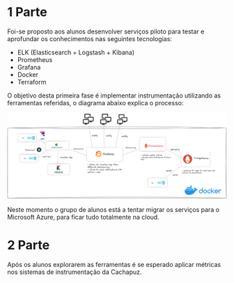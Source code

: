 # 1 Parte

Foi-se proposto aos alunos desenvolver serviços piloto para testar e aprofundar os conhecimentos nas seguintes tecnologias:

- ELK (Elasticsearch + Logstash + Kibana)
- Prometheus
- Grafana
- Docker
- Terraform

O objetivo desta primeira fase é implementar instrumentação utilizando as ferramentas referidas, o diagrama abaixo explica o processo:

![diagrama](./diagram.png)

Neste momento o grupo de alunos está a tentar migrar os serviços para o Microsoft Azure, para ficar tudo totalmente na cloud.

# 2 Parte

Após os alunos explorarem as ferramentas é se esperado aplicar métricas nos sistemas de instrumentação da Cachapuz.

